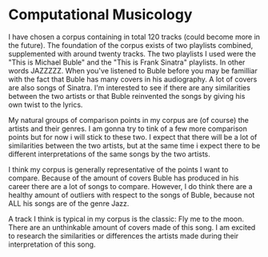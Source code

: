 # Computational Musicology

I have chosen a corpus containing in total 120 tracks (could become more in the future). The foundation of the corpus exists of two playlists combined, supplemented with around twenty tracks. The two playlists I used were the "This is Michael Buble" and the "This is Frank Sinatra" playlists. In other words JAZZZZZ. When you've listened to Buble before you may be familliar with the fact that Buble has many covers in his audiography. A lot of covers are also songs of Sinatra. I'm interested to see if there are any similarities between the two artists or that Buble reinvented the songs by giving his own twist to the lyrics. 

My natural groups of comparison points in my corpus are (of course) the artists and their genres. I am gonna try to tink of a few more comparison points but for now i will stick to these two. I expect that there will be a lot of similarities between the two artists, but at the same time i expect there to be different interpretations of the same songs by the two artists. 

I think my corpus is generally representative of the points I want to compare. Because of the amount of covers Buble has produced in his career there are a lot of songs to compare. However, I do think there are a healthy amount of outliers with respect to the songs of Buble, because not ALL his songs are of the genre Jazz. 

A track I think is typical in my corpus is the classic: Fly me to the moon. There are an unthinkable amount of covers made of this song. I am excited to research the similarities or differences the artists made during their interpretation of this song. 
